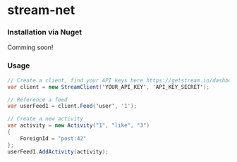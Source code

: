 # stream-net

### Installation via Nuget

Comming soon!

### Usage

```c#
// Create a client, find your API keys here https://getstream.io/dashboard/
var client = new StreamClient('YOUR_API_KEY', 'API_KEY_SECRET');

// Reference a feed
var userFeed1 = client.Feed('user', '1');

// Create a new activity
var activity = new Activity("1", "like", "3") 
{
	ForeignId = "post:42"
};  
userFeed1.AddActivity(activity);

```